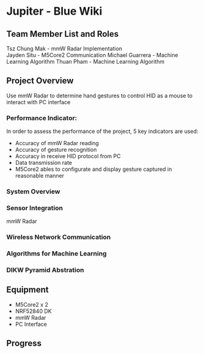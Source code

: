 # Jupiter - Blue Wiki
## Team Member List and Roles
Tsz Chung Mak - mmW Radar Implementation <br>
Jayden Situ - M5Core2 Communication
Michael Guarrera - Machine Learning Algorithm
Thuan Pham - Machine Learning Algorithm
## Project Overview
Use mmW Radar to determine hand gestures to control HID as a mouse to interact with PC interface
### Performance Indicator:
In order to assess the performance of the project, 5 key indicators are used:
- Accuracy of mmW Radar reading
- Accuracy of gesture recognition
- Accuracy in receive HID protocol from PC
- Data transmission rate
- M5Core2 ables to configurate and display gesture captured in reasonable manner
### System Overview
### Sensor Integration
mmW Radar
### Wireless Network Communication
### Algorithms for Machine Learning
### DIKW Pyramid Abstration
## Equipment
- M5Core2 x 2
- NRF52840 DK
- mmW Radar
- PC Interface
## Progress
